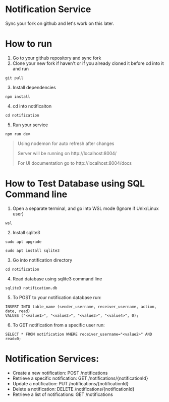 # Notification Service
Sync your fork on github and let's work on this later.

# How to run
1. Go to your github repository and sync fork
2. Clone your new fork if haven't or if you already cloned it before cd into it and run
   
```
git pull
```

3. Install dependencies
   
```
npm install
```

4. cd into notificaiton
   
```
cd notification
```

5. Run your service

```
npm run dev
```

> Using nodemon for auto refresh after changes 
> 
> Server will be running on http://localhost:8004/ 
> 
> For UI documentation go to http://localhost:8004/docs

# How to Test Database using SQL Command line

1. Open a separate terminal, and go into WSL mode (Ignore if Unix/Linux user)
   
```
wsl
```

2. Install sqlite3

```
sudo apt upgrade

sudo apt install sqlite3
```

3. Go into notification directory

```
cd notification
```

4. Read database using sqlite3 command line

```
sqlite3 notification.db
```

5. To POST to your notification database run:

```
INSERT INTO table_name (sender_username, receiver_username, action, date, read)
VALUES ("<value1>", "<value2>", "<value3>", "<value4>", 0);
```

6. To GET notification from a specific user run:

```
SELECT * FROM notification WHERE receiver_username="<value2>" AND read=0;
```
# Notification Services:
- Create a new notification: POST /notifications
- Retrieve a specific notification: GET /notifications/{notificationId}
- Update a notification: PUT /notifications/{notificationId}
- Delete a notification: DELETE /notifications/{notificationId}
- Retrieve a list of notifications: GET /notifications
